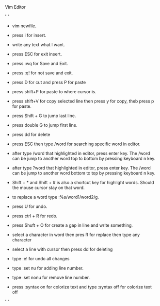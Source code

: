 Vim Editor

'''
- vim newfile.
- press i for insert.
- write any text what I want.
- press ESC for exit insert.
- press :wq for Save and Exit.
- press :q! for not save and exit.
- press D for cut and press P for paste
- press shift+P for paste to where cursor is.
- press shift+V for copy selected line then press y for copy, theb press p for paste.
- press Shift + G to jump last line.
- press double G to jump first line.
- press dd for delete

- press ESC then type /word for searching specific word in editor.

- after type /word that highlighted in editor, press enter key. The /word can be jump to another word top to bottom by pressing keyboard n key.

- after type ?word that highlighted in editor, press enter key. The /word can be jump to another word bottom to top by pressing keyboard n key.

- Shift + * and Shift + # is also a shortcut key for highlight words. Should the mouse cursor stay on that word.

- to replace a word type :%s/word1/word2/g.
- press U for undo.
- press ctrl + R for redo.
- press Shuft + O for create a gap in line and write something. 

- select a character in word then pres R for replace then type any character 

- select a line with cursor then press dd for deleting 
- type :e! for undo all changes 
- type :set nu for adding line number.
- type :set nonu for remove line number.
- press :syntax on for colorize text and type :syntax off for colorize text off

'''
